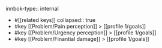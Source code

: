 innbok-type:: internal
- #[[related keys]]
collapsed:: true
- #key [[Problem/Pain perception]] > [[profile 1/goals]]
- #key [[Problem/Urgency perception]] > [[profile 1/goals]]
- #key [[Problem/Finantial damage]] > [[profile 1/goals]]




